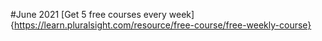 #June 2021
[Get 5 free courses every week]{https://learn.pluralsight.com/resource/free-course/free-weekly-course}
